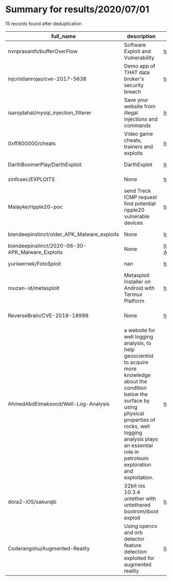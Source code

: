 
# Summary for results/2020/07/01
    
15 records found after deduplication

| full_name | description | html_url | matched_list | matched_count | pushed_at | size | stargazers_count | language | forks_count | vul_ids |
|--------------------------------------------------|-----------------------------------------------------------------------------------------------------------------------------------------------------------------------------------------------------------------------------------------------------------|---------------------------------------------------------------------|----------------------------------|-----------------|---------------------------|--------|--------------------|------------|---------------|--------------------|
| nvnprasanth/bufferOverFlow | Software Exploit and Vulnerability | https://github.com/nvnprasanth/bufferOverFlow | ['exploit'] | 1 | 2020-07-01 19:29:16+00:00 | 2 | 0 | CMake | 0 | [] |
| injcristianrojas/cve-2017-5638 | Demo app of THAT data broker's security breach | https://github.com/injcristianrojas/cve-2017-5638 | ['cve-2'] | 1 | 2020-07-01 19:11:49+00:00 | 18 | 0 | Python | 0 | ['CVE-2017-5638'] |
| isarojdahal/mysql_injection_filterer | Save your website from illegal injections and commands | https://github.com/isarojdahal/mysql_injection_filterer | ['command injection'] | 1 | 2020-07-01 14:29:35+00:00 | 7 | 2 | PHP | 0 | [] |
| 0xff800000/cheats | Video game cheats, trainers and exploits | https://github.com/0xff800000/cheats | ['exploit'] | 1 | 2020-07-01 17:22:44+00:00 | 535 | 1 | C# | 0 | [] |
| DarthBoomerPlay/DarthExploit | DarthExplot | https://github.com/DarthBoomerPlay/DarthExploit | ['exploit'] | 1 | 2020-07-01 18:28:07+00:00 | 1 | 0 | | 0 | [] |
| zinfosec/EXPLOITS | None | https://github.com/zinfosec/EXPLOITS | ['exploit'] | 1 | 2020-07-01 15:00:29+00:00 | 62 | 0 | Python | 0 | [] |
| Malayke/ripple20-poc | send Treck ICMP request find potential ripple20 vulnerable devices | https://github.com/Malayke/ripple20-poc | ['vulnerability poc'] | 1 | 2020-07-01 06:07:27+00:00 | 6 | 2 | Python | 0 | [] |
| biendeepinstinct/older_APK_Malware_exploits | None | https://github.com/biendeepinstinct/older_APK_Malware_exploits | ['exploit'] | 1 | 2020-07-01 03:42:38+00:00 | 4330 | 0 | | 0 | [] |
| biendeepinstinct/2020-06-30-APK_Malware_Exploits | None | https://github.com/biendeepinstinct/2020-06-30-APK_Malware_Exploits | ['exploit'] | 1 | 2020-07-01 03:55:48+00:00 | 17236 | 0 | | 0 | [] |
| yuriwernek/FotoSploit | nan | https://github.com/yuriwernek/FotoSploit | ['sploit'] | 1 | 2020-07-01 06:17:36+00:00 | 0 | 0 | nan | 0 | [] |
| rouzan-id/metasploit | Metasploit Installer on Android with Termux Platform | https://github.com/rouzan-id/metasploit | ['metasploit module OR payload'] | 1 | 2020-07-01 09:28:32+00:00 | 11136 | 0 | Python | 0 | [] |
| ReverseBrain/CVE-2019-18988 | None | https://github.com/ReverseBrain/CVE-2019-18988 | ['cve-2'] | 1 | 2020-07-01 10:03:15+00:00 | 1 | 0 | Python | 0 | ['CVE-2019-18988'] |
| AhmedAbdElmaksood/Well-Log-Analysis | a website for well logging analysis, to help geoscientist to acquire more knowledge about the condition below the surface by using physical properties of rocks, well logging analysis plays an essential role in petroleum exploration and exploitation. | https://github.com/AhmedAbdElmaksood/Well-Log-Analysis | ['exploit'] | 1 | 2020-07-01 15:24:54+00:00 | 5812 | 1 | Lasso | 0 | [] |
| dora2-iOS/sakurajb | 32bit ios 10.3.4 untether with untethered bootrom/iboot exploit | https://github.com/dora2-iOS/sakurajb | ['exploit'] | 1 | 2020-07-01 15:35:34+00:00 | 9280 | 9 | C | 2 | [] |
| Coderangshu/Augmented-Reality | Using opencv and orb detector feature detection exploited for augmented reality | https://github.com/Coderangshu/Augmented-Reality | ['exploit'] | 1 | 2020-07-01 21:09:27+00:00 | 51608 | 1 | Python | 0 | [] |
